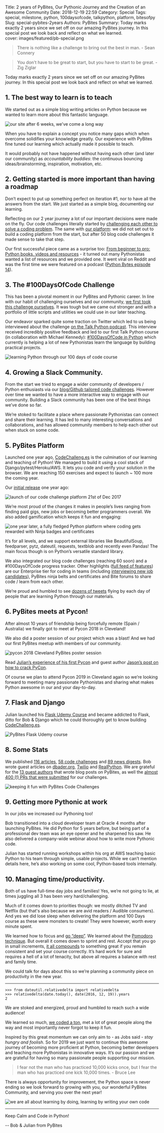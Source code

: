 Title: 2 years of PyBites, Our Pythonic Journey and the Creation of an Awesome Community
Date: 2018-12-19 22:59
Category: Special
Tags: special, milestone, python, 100daysofcode, talkpython, platform, bitesofpy
Slug: special-pybites-2years
Authors: PyBites
Summary: Today marks exactly 2 years since we set off on our amazing PyBites journey. In this special post we look back and reflect on what we learned.  
cover: images/featured/pb-special.png

> There is nothing like a challenge to bring out the best in man. - Sean Connery

<!-- -->

> You don't have to be great to start, but you have to start to be great. - Zig Ziglar

Today marks exactly 2 years since we set off on our amazing PyBites journey. In this special post we look back and reflect on what we learned.

## 1. The best way to learn is to teach

We started out as a simple blog writing articles on Python because we wanted to learn more about this fantastic language.

![our site after 6 weeks, we've come a long way]({filename}/images/pb1y-after-6weeks.png)

When you have to explain a concept you notice many gaps which when overcome solidifies your knowledge greatly. Our experience with PyBites fine tuned our learning which actually made it possible to teach.

It would probably not have happened without having each other (and later our community) as _accountability buddies_: the continuous bouncing ideas/brainstorming, inspiration, motivation, etc.

## 2. Getting started is more important than having a roadmap

Don’t expect to put up something perfect on iteration #1, nor to have all the answers from the start. We just started as a simple blog, documenting our learning.

Reflecting on our 2 year journey a lot of our important decisions were made on the fly. Our code challenges literally started by [challenging each other to solve a coding problem](https://pybit.es/js_time_scraper_ch.html). The same with [our platform](https://codechalleng.es/): we did not set out to build a coding platform from the start, but after 50 blog code challenges it made sense to take that step.

Our first successful piece came as a surprise too: [From beginner to pro: Python books, videos and resources](https://pybit.es/python-resources.html) - it turned out many Pythonistas wanted a list of resources and we provided one. It went viral on Reddit and was the first time we were featured on a podcast ([Python Bytes episode 14](https://pythonbytes.fm/episodes/show/14/lots-of-python-style-and-python-3000-is-3000-days-old)).

## 3. The #100DaysOfCode Challenge

This has been a pivotal moment in our PyBites and Pythonic career. In line with our habit of challenging ourselves and our community, [we first took this challenge ourselves](https://github.com/pybites/100DaysOfCode). It was tough but we came out stronger and with a portfolio of little scripts and utilities we could use in our later teaching.

Our endeavor sparked quite some traction on Twitter which led to us being interviewed about the challenge [on the Talk Python podcast](https://talkpython.fm/episodes/show/140/level-up-your-python-with-100daysofcode-challenge). This interview received incredibly positive feedback and led to our first Talk Python course (in collaboration with Michael Kennedy): [#100DaysOfCode in Python](https://talkpython.fm/100days) which currently is helping a lot of new Pythonistas learn the language by building practical projects.

![learning Python through our 100 days of code course]({filename}/images/100days-progress.jpg)

## 4. Growing a Slack Community.

From the start we tried to engage a wider community of developers / Python enthusiasts via our [blog/Github tailored code challenges](https://pybit.es/pages/challenges.html). However over time we wanted to have a more interactive way to engage with our community. Building a Slack community has been one of the best things we’ve done so far.

We’re stoked to facilitate a place where passionate Pythonistas can connect and share their learning. It has led to many interesting conversations and collaborations, and has allowed community members to help each other out when stuck on some code.

## 5. PyBites Platform

Launched one year ago, [CodeChalleng.es](https://codechalleng.es) is the culmination of our learning and teaching of Python! We managed to build it using a cool stack of Django/pytest/Heroku/AWS. It lets you code and verify your solution in the browser. We are reaching 150 exercises and expect to launch ~ 100 more the coming year.

Our [initial release](https://twitter.com/pybites/status/943811489537945600) one year ago:

![launch of our code challenge platform 21st of Dec 2017]({filename}/images/pb1y-new-code-platform-bites-of-py.png)

We’re most proud of the changes it makes in people’s lives ranging from finding paid gigs, new jobs or becoming better programmers overall. We also added gamification which keeps it fun and engaging:

![one year later, a fully fledged Python platform where coding gets rewarded with Ninja badges and certificates]({filename}/images/pybites-platform-these-days.png)

It’s for all levels, and we support external libraries like BeautifulSoup, feedparser, pytz, dateutil, requests, textblob and recently even Pandas! The main focus though is on Python’s versatile standard library.

We also integrated our blog code challenges (reaching 60 soon) and a #100DaysOfCode progress tracker. Other highlights ([full feed of features](https://codechalleng.es/news)) are our Enterprise tier for coding in teams (including [interviewing new job candidates](https://www.youtube.com/watch?reload=9&v=1QGEWBy6KTg)), PyBites ninja belts and certificates and Bite forums to share code / learn from each other.

We’re proud and humbled to see [dozens of tweets](https://twitter.com/search?f=tweets&vertical=default&q=100daysofcode%20talkpython%20pybites&src=typd) flying by each day of people that are learning Python through our materials.

## 6. PyBites meets at Pycon!

After almost 10 years of friendship being forcefully remote (Spain / Australia) we finally got to meet at Pycon 2018 in Cleveland!

We also did a poster session of our project which was a blast! And we had our first PyBites meetup with members of our community.

![pycon 2018 Cleveland PyBites poster session]({filename}/images/pybites-pycon-poster-session.jpg)

Read [Julian’s experience of his first Pycon](https://pybit.es/pycon-2018.html) and guest author [Jason’s post on how to crack PyCon](https://pybit.es/howto-crack-pycon.html).

Of course we plan to attend Pycon 2019 in Cleveland again so we’re looking forward to meeting many passionate Pythonistas and sharing what makes Python awesome in our and your day-to-day.

## 7. Flask and Django

Julian launched his [Flask Udemy Course](https://www.udemy.com/python-flask-for-beginners/?couponCode=PYBITES) and became addicted to Flask, ditto for Bob & Django which he could thoroughly get to know building [CodeChalleng.es](https://codechalleng.es).

![PyBites Flask Udemy course]({filename}/images/flask-course-udemy.jpg)

## 8. Some Stats

We published [116 articles](https://pybit.es/archives.html), [58 code challenges](https://pybit.es/pages/challenges.html) and [89 news digests](https://pybit.es/pages/news.html). Bob wrote guest articles on [dbader.org](https://dbader.org/blog/python-dunder-methods), [Twilio](https://www.twilio.com/blog/2017/09/never-forget-friends-birthday-python-flask-twilio.html) and [RealPython](https://realpython.com/building-a-simple-web-app-with-bottle-sqlalchemy-twitter-api/). We are grateful for the [13 guest authors](https://pybit.es/pages/guests.html) that wrote blog posts on PyBites, as well the [almost 400 (!) PRs that were submitted](https://github.com/pybites/challenges/pulls) for our challenges.

![keeping it fun with PyBites Code Challenges]({filename}/images/pybites-code-challenges.jpg)

## 9. Getting more Pythonic at work

In our jobs we increased our Pythoning too!

Bob transitioned into a cloud developer team at Oracle 4 months after launching PyBites. He did Python for 5 years before, but being part of a professional dev team was an eye opener and he sharpened his saw. He also delivered a company-wide webinar about how to write more Pythonic code.

Julian has started running workshops within his org at AWS teaching basic Python to his team through simple, usable projects. While we can’t mention details here, he’s also working on some cool, Python-based tools internally.

## 10. Managing time/productivity.

Both of us have full-time day jobs and families! Yes, we’re not going to lie, at times juggling all 3 has been very hard/challenging.

Much of it comes down to priorities though: we mostly ditched TV and Netflix (but that's also because we are avid readers / Audible consumers). And yes we did lose sleep when delivering the platform and 100 Days course as these were monsters to create! They were however, worth every minute spent.

We learned how to focus and [go “deep”](https://www.amazon.com/Deep-Work-Focused-Success-Distracted/dp/1455586692). We learned about the [Pomodoro technique](https://en.wikipedia.org/wiki/Pomodoro_Technique). But overall it comes down to sprint and rest. Accept that you go in small increments, [it all compounds](https://www.amazon.com/Compound-Effect-Darren-Hardy/dp/159315724X) to something great if you remain consistent and set your course correctly. It’s hard work for sure and requires a hell of a lot of tenacity, but above all requires a balance with rest and family time.

We could talk for days about this so we’re planning a community piece on productivity in the new year.

---

	>>> from dateutil.relativedelta import relativedelta
	>>> relativedelta(date.today(), date(2016, 12, 19)).years
	2

We are stoked and energized, proud and humbled to reach such a wide audience!

We learned so much, [we coded a ton](https://github.com/pybites), met a lot of great people along the way and most importantly never forgot to keep it fun.

Inspired by this great momentum we can only aim to - as Jobs said - _stay hungry and foolish_. So for 2019 we just want to continue this awesome journey of becoming more proficient at Python, becoming better developers and teaching more Pythonistas in innovative ways. It’s our passion and we are grateful for having so many passionate people supporting our mission.

> I fear not the man who has practiced 10,000 kicks once, but I fear the man who has practiced one kick 10,000 times. - Bruce Lee

There is always opportunity for improvement, the Python space is never ending so we look forward to growing with you, our wonderful PyBites Community, and serving you over the next year!

![we are all about learning by doing, learning by writing your own code]({filename}/images/workshop.jpg)

---

Keep Calm and Code in Python!

-- Bob & Julian from PyBites
